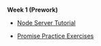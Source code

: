 **Week 1 (Prework)**

* [Node Server Tutorial](https://github.com/emilydittmer/node-js-prework)

* [Promise Practice Exercises](https://repl.it/@emilydittmer/Promises-Practice)
